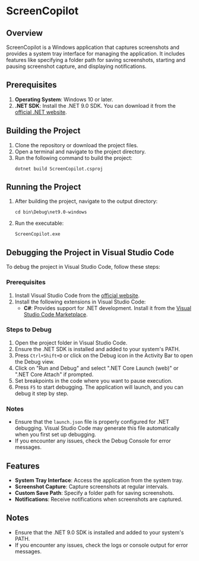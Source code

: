 # ScreenCopilot
 
## Overview
ScreenCopilot is a Windows application that captures screenshots and provides a system tray interface for managing the application. It includes features like specifying a folder path for saving screenshots, starting and pausing screenshot capture, and displaying notifications.

## Prerequisites

1. **Operating System**: Windows 10 or later.
2. **.NET SDK**: Install the .NET 9.0 SDK. You can download it from the [official .NET website](https://dotnet.microsoft.com/download).

## Building the Project

1. Clone the repository or download the project files.
2. Open a terminal and navigate to the project directory.
3. Run the following command to build the project:
   ```
   dotnet build ScreenCopilot.csproj
   ```

## Running the Project

1. After building the project, navigate to the output directory:
   ```
   cd bin\Debug\net9.0-windows
   ```
2. Run the executable:
   ```
   ScreenCopilot.exe
   ```

## Debugging the Project in Visual Studio Code

To debug the project in Visual Studio Code, follow these steps:

### Prerequisites

1. Install Visual Studio Code from the [official website](https://code.visualstudio.com/).
2. Install the following extensions in Visual Studio Code:
   - **C#**: Provides support for .NET development. Install it from the [Visual Studio Code Marketplace](https://marketplace.visualstudio.com/items?itemName=ms-dotnettools.csharp).

### Steps to Debug

1. Open the project folder in Visual Studio Code.
2. Ensure the .NET SDK is installed and added to your system's PATH.
3. Press `Ctrl+Shift+D` or click on the Debug icon in the Activity Bar to open the Debug view.
4. Click on "Run and Debug" and select ".NET Core Launch (web)" or ".NET Core Attach" if prompted.
5. Set breakpoints in the code where you want to pause execution.
6. Press `F5` to start debugging. The application will launch, and you can debug it step by step.

### Notes

- Ensure that the `launch.json` file is properly configured for .NET debugging. Visual Studio Code may generate this file automatically when you first set up debugging.
- If you encounter any issues, check the Debug Console for error messages.

## Features

- **System Tray Interface**: Access the application from the system tray.
- **Screenshot Capture**: Capture screenshots at regular intervals.
- **Custom Save Path**: Specify a folder path for saving screenshots.
- **Notifications**: Receive notifications when screenshots are captured.

## Notes

- Ensure that the .NET 9.0 SDK is installed and added to your system's PATH.
- If you encounter any issues, check the logs or console output for error messages.